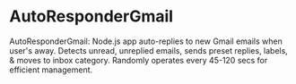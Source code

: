 # AutoResponderGmail
AutoResponderGmail: Node.js app auto-replies to new Gmail emails when user's away. Detects unread, unreplied emails, sends preset replies, labels, &amp; moves to inbox category. Randomly operates every 45-120 secs for efficient management.
